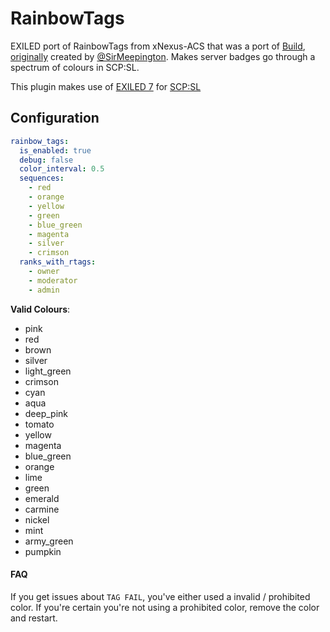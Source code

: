 # RainbowTags
EXILED port of RainbowTags from xNexus-ACS that was a port of [Build](https://github.com/BuildBoy12-SL), [originally](https://github.com/sirmeepington/RainbowTag/) created by [@SirMeepington](https://github.com/sirmeepington). Makes server badges go through a spectrum of colours in SCP:SL. 

This plugin makes use of [EXILED 7](https://github.com/Exiled-Team/EXILED/releases/latest) for [SCP:SL](https://scpslgame.com/)

## Configuration

```yaml
rainbow_tags:
  is_enabled: true
  debug: false
  color_interval: 0.5
  sequences:
    - red
    - orange
    - yellow
    - green
    - blue_green
    - magenta
    - silver
    - crimson
  ranks_with_rtags:
    - owner
    - moderator
    - admin
```

**Valid Colours**:
* pink
* red
* brown
* silver
* light_green
* crimson
* cyan
* aqua
* deep_pink
* tomato
* yellow
* magenta
* blue_green
* orange
* lime
* green
* emerald
* carmine
* nickel
* mint
* army_green
* pumpkin


#### FAQ

If you get issues about `TAG FAIL`, you've either used a invalid / prohibited color. If you're certain you're not using a prohibited color, remove the color and restart.
